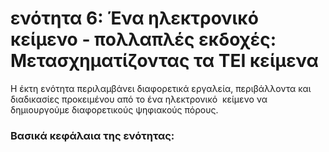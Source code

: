 <h1>ενότητα 6: Ένα ηλεκτρονικό κείμενο - πολλαπλές εκδοχές: Μετασχηματίζοντας τα ΤΕΙ κείμενα </h1>

Η έκτη ενότητα περιλαμβάνει διαφορετικά εργαλεία, περιβάλλοντα και διαδικασίες προκειμένου από το ένα ηλεκτρονικό  κείμενο να δημιουργούμε διαφορετικούς ψηφιακούς πόρους.</lb>

 <h3>Βασικά κεφάλαια της ενότητας:</h3>
<ul>
